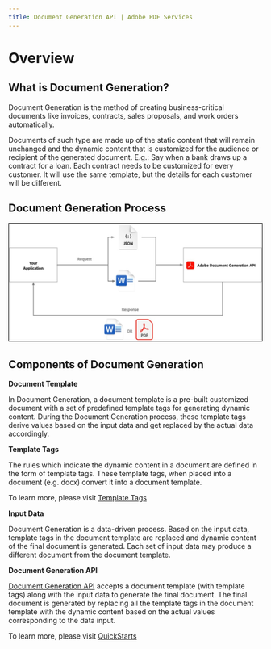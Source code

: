 ```yaml
---
title: Document Generation API | Adobe PDF Services
---
```

# Overview

## **What is Document Generation?**

Document Generation is the method of creating business-critical
documents like invoices, contracts, sales proposals, and work orders
automatically.

Documents of such type are made up of the static content that will
remain unchanged and the dynamic content that is customized for the
audience or recipient of the generated document. E.g.: Say when a bank
draws up a contract for a loan. Each contract needs to be customized for
every customer. It will use the same template, but the details for each
customer will be different.

## Document Generation Process

![Document Generation Process : Request consisting of a docx file and a json is sent to Adobe Document Generation API by client application. Adobe Document Generation API returns a document with these template tags replaced by the actual data as per the json.](src/pages/3.0.0/images/docgen_process.jpeg)

## Components of Document Generation

**Document Template**

In Document Generation, a document template is a pre-built customized
document with a set of predefined template tags for generating dynamic
content. During the Document Generation process, these template tags
derive values based on the input data and get replaced by the actual
data accordingly.

**Template Tags**

The rules which indicate the dynamic content in a document are defined
in the form of template tags. These template tags, when placed into a
document (e.g. docx) convert it into a document template.

To learn more, please visit [Template Tags](src/pages/3.0.0/document-generation-api/templatetags.md)

**Input Data**

Document Generation is a data-driven process. Based on the input data,
template tags in the document template are replaced and dynamic content
of the final document is generated. Each set of input data may produce a
different document from the document template.

**Document Generation API**

[Document Generation
API](../../apis/#tag/Document-Generation)
accepts a document template (with template tags) along with the input
data to generate the final document. The final document is generated by
replacing all the template tags in the document template with the
dynamic content based on the actual values corresponding to the data
input.

To learn more, please visit [QuickStarts](quickstarts.md)
